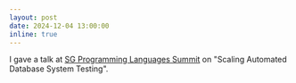 ```yaml
---
layout: post
date: 2024-12-04 13:00:00
inline: true
---
```


I gave a talk at [SG Programming Languages Summit](https://verse-lab.github.io/sg-pl-summit/) on "Scaling Automated Database System Testing".
